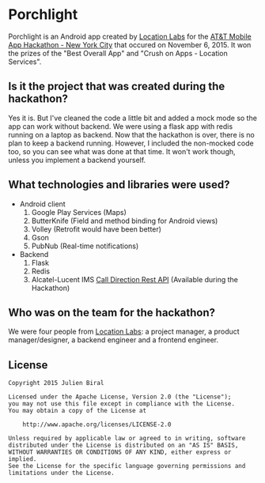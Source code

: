 # Porchlight
Porchlight is an Android app created by [Location Labs][1] for the [AT&T Mobile App Hackathon - New York City][2] that occured on November 6, 2015. It won the prizes of the "Best Overall App" and "Crush on Apps - Location Services". 

## Is it the project that was created during the hackathon?
Yes it is. But I've cleaned the code a little bit and added a mock mode so the app can work without backend. We were using a flask app with redis running on a laptop as backend. Now that the hackathon is over, there is no plan to keep a backend running. However, I included the non-mocked code too, so you can see what was done at that time. It won't work though, unless you implement a backend yourself.

## What technologies and libraries were used?
* Android client
    1. Google Play Services (Maps)
    2. ButterKnife (Field and method binding for Android views)
    3. Volley (Retrofit would have been better)
    4. Gson
    5. PubNub (Real-time notifications)
* Backend
    1. Flask
    2. Redis
    3. Alcatel-Lucent IMS [Call Direction Rest API][3] (Available during the Hackathon)

## Who was on the team for the hackathon?
We were four people from [Location Labs][1]: a project manager, a product manager/designer, a backend engineer and a frontend engineer.

[1]: http://locationlabs.com/
[2]: http://www.eventbrite.com/e/att-mobile-app-hackathon-new-york-city-tickets-18849801263
[3]: http://developer-ims.alcatel-lucent.com/

## License
```
Copyright 2015 Julien Biral

Licensed under the Apache License, Version 2.0 (the "License");
you may not use this file except in compliance with the License.
You may obtain a copy of the License at

    http://www.apache.org/licenses/LICENSE-2.0

Unless required by applicable law or agreed to in writing, software
distributed under the License is distributed on an "AS IS" BASIS,
WITHOUT WARRANTIES OR CONDITIONS OF ANY KIND, either express or implied.
See the License for the specific language governing permissions and
limitations under the License.
```
